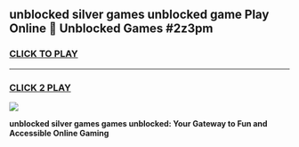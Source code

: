 
## unblocked silver games unblocked game Play Online 👋 Unblocked Games #2z3pm
<h3>
<a href="https://premium.freeplayer.one?title=unblocked_silver_games&ref=21F">CLICK TO PLAY</a></h3>
<hr>

<h3>
<a href="https://premium.freeplayer.one?title=unblocked_silver_games&ref=21F">CLICK 2 PLAY</a>
  
</h3>

<a href="https://premium.freeplayer.one?title=unblocked_silver_games&ref=21F/"><img src="https://clearcache.store/games.png"></a>


**unblocked silver games games unblocked: Your Gateway to Fun and Accessible Online Gaming**
